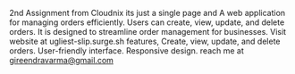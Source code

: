 2nd Assignment from Cloudnix
its just a single page and 
A web application for managing orders efficiently. Users can create, view, update, and delete orders. It is designed to streamline order management for businesses.
Visit website at ugliest-slip.surge.sh
features,
Create, view, update, and delete orders.
User-friendly interface.
Responsive design.
reach me at gireendravarma@gmail.com 
